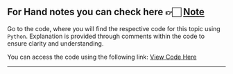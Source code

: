 For Hand notes you can check here 👉🏻 [Note](https://drive.google.com/file/d/1GKZMIsJXG1chPC0dK-ij2KgFz0eJDC1r/view?usp=drive_link)
---
Go to the code, where you will find the respective code for this topic using ```Python```. Explanation is provided through comments within the code to ensure clarity and understanding.

You can access the code using the following link:
[View Code Here](https://github.com/AbuTaher003/Numerical-Methods-/blob/main/Codes/Gauss_Elimination.py)

---
